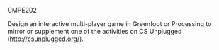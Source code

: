 CMPE202

Design an interactive multi-player game in Greenfoot or Processing to mirror or supplement one of the activities on CS Unplugged (http://csunplugged.org/).
